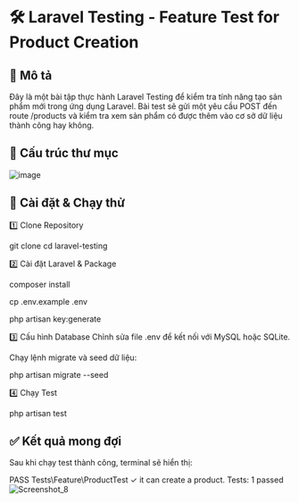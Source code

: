 # 🛠 Laravel Testing - Feature Test for Product Creation

## 📌 Mô tả
Đây là một bài tập thực hành Laravel Testing để kiểm tra tính năng tạo sản phẩm mới trong ứng dụng Laravel. Bài test sẽ gửi một yêu cầu POST đến route /products và kiểm tra xem sản phẩm có được thêm vào cơ sở dữ liệu thành công hay không.

## 📂 Cấu trúc thư mục
![image](https://github.com/user-attachments/assets/4ea15271-afd4-48d4-bebd-c3345cbab84e)

## 🚀 Cài đặt & Chạy thử
1️⃣ Clone Repository

git clone <repo-url>
cd laravel-testing

2️⃣ Cài đặt Laravel & Package

composer install

cp .env.example .env

php artisan key:generate

3️⃣ Cấu hình Database
Chỉnh sửa file .env để kết nối với MySQL hoặc SQLite.

Chạy lệnh migrate và seed dữ liệu:

php artisan migrate --seed

4️⃣ Chạy Test

php artisan test

## ✅ Kết quả mong đợi
Sau khi chạy test thành công, terminal sẽ hiển thị:

PASS  Tests\Feature\ProductTest
✓ it can create a product.
Tests: 1 passed
![Screenshot_8](https://github.com/user-attachments/assets/626ed0d6-5d0d-4586-963c-3bdfb8a2448b)

